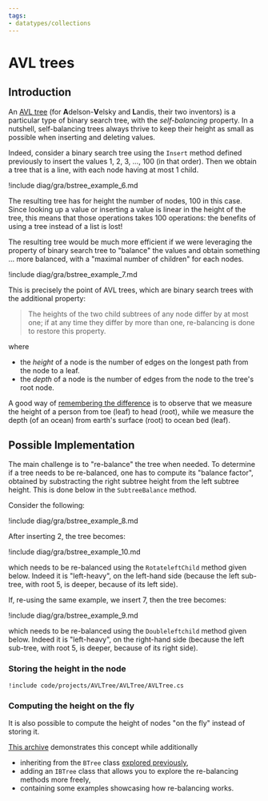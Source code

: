 ```yaml
---
tags:
- datatypes/collections
---
```


# AVL trees

## Introduction

An [AVL tree](https://en.wikipedia.org/wiki/AVL_tree) (for **A**delson-**V**elsky and **L**andis, their two inventors) is a particular type of binary search tree, with the *self-balancing* property. In a nutshell, self-balancing trees always thrive to keep their height as small as possible when inserting and deleting values.

Indeed, consider a binary search tree using the `Insert` method defined previously to insert the values 1, 2, 3, …, 100 (in that order). Then we obtain a tree that is a line, with each node having at most 1 child.

!include diag/gra/bstree_example_6.md

The resulting tree has for height the number of nodes, 100 in this case.
Since looking up a value or inserting a value is linear in the height of the tree, this means that those operations takes 100 operations: the benefits of using a tree instead of a list is lost!

The resulting tree would be much more efficient if we were leveraging the property of binary search tree to "balance" the values and obtain something … more balanced, with a "maximal number of children" for each nodes.

!include diag/gra/bstree_example_7.md

This is precisely the point of AVL trees, which are binary search trees with the additional property:

> The heights of the two child subtrees of any node differ by at most one; if at any time they differ by more than one, re-balancing is done to restore this property.

where 

- the *height* of a node is the number of edges on the longest path from the node to a leaf.
- the *depth* of a node is the number of edges from the node to the tree's root node.

A good way of [remembering the difference](https://stackoverflow.com/q/2603692) is to observe that we measure the height of a person from toe (leaf) to head (root), while we measure the depth (of an ocean) from earth's surface (root) to ocean bed (leaf).

## Possible Implementation

The main challenge is to "re-balance" the tree when needed.
To determine if a tree needs to be re-balanced, one has to compute its "balance factor", obtained by substracting the right subtree height from the left subtree height. This is done below in the `SubtreeBalance` method.

Consider the following:

!include diag/gra/bstree_example_8.md

After inserting 2, the tree becomes:

!include diag/gra/bstree_example_10.md

which needs to be re-balanced using the `RotateleftChild` method given below. Indeed it is "left-heavy", on the left-hand side (because the left sub-tree, with root 5, is deeper, because of its left side).

If, re-using the same example, we insert 7, then the tree becomes: 

!include diag/gra/bstree_example_9.md

which needs to be re-balanced using the `Doubleleftchild` method given below. Indeed it is "left-heavy", on the right-hand side (because the left sub-tree, with root 5, is deeper, because of its right side).

### Storing the height in the node

```{download="./code/projects/AVLTree.zip"}
!include code/projects/AVLTree/AVLTree/AVLTree.cs
```


### Computing the height on the fly

It is also possible to compute the height of nodes "on the fly" instead of storing it.

[This archive](./code/projects/AVLTree_I.zip) demonstrates this concept while additionally

- inheriting from the `BTree` class [explored previously](./lectures/data/trees),
- adding an `IBTree` class that allows you to explore the re-balancing methods more freely,
- containing some examples showcasing how re-balancing works.
